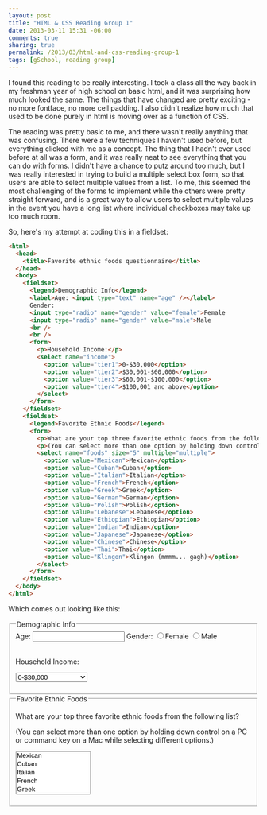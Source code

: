 ```yaml
---
layout: post
title: "HTML & CSS Reading Group 1"
date: 2013-03-11 15:31 -06:00
comments: true
sharing: true
permalink: /2013/03/html-and-css-reading-group-1
tags: [gSchool, reading group]
---
```


I found this reading to be really interesting.  I took a class all the way back in my freshman year of high school on basic html, and it was surprising how much looked the same.  The things that have changed are pretty exciting - no more fontface, no more cell padding.  I also didn't realize how much that used to be done purely in html is moving over as a function of CSS.

The reading was pretty basic to me, and there wasn't really anything that was confusing.  There were a few techniques I haven't used before, but everything clicked with me as a concept.  The thing that I hadn't ever used before at all was a form, and it was really neat to see everything that you can do with forms.  I didn't have a chance to putz around too much, but I was really interested in trying to build a multiple select box form, so that users are able to select multiple values from a list.  To me, this seemed the most challenging of the forms to implement while the others were pretty straight forward, and is a great way to allow users to select multiple values in the event you have a long list where individual checkboxes may take up too much room.

So, here's my attempt at coding this in a fieldset:

```html
<html>
  <head>
    <title>Favorite ethnic foods questionnaire</title>
  </head>
  <body>
    <fieldset>
      <legend>Demographic Info</legend>
      <label>Age: <input type="text" name="age" /></label>
      Gender:
      <input type="radio" name="gender" value="female">Female
      <input type="radio" name="gender" value="male">Male
      <br />
      <br />
      <form>
        <p>Household Income:</p>
        <select name="income">
          <option value="tier1">0-$30,000</option>
          <option value="tier2">$30,001-$60,000</option>
          <option value="tier3">$60,001-$100,000</option>
          <option value="tier4">$100,001 and above</option>
        </select>
      </form>
    </fieldset>
    <fieldset>
      <legend>Favorite Ethnic Foods</legend>
      <form>
        <p>What are your top three favorite ethnic foods from the following list?</p>
        <p>(You can select more than one option by holding down control on a PC or command key on a Mac while selecting different options.)</p>
        <select name="foods" size="5" multiple="multiple">
          <option value="Mexican">Mexican</option>
          <option value="Cuban">Cuban</option>
          <option value="Italian">Italian</option>
          <option value="French">French</option>
          <option value="Greek">Greek</option>
          <option value="German">German</option>
          <option value="Polish">Polish</option>
          <option value="Lebanese">Lebanese</option>
          <option value="Ethiopian">Ethiopian</option>
          <option value="Indian">Indian</option>
          <option value="Japanese">Japanese</option>
          <option value="Chinese">Chinese</option>
          <option value="Thai">Thai</option>
          <option value="Klingon">Klingon (mmmm... gagh)</option>
        </select>
      </form>
    </fieldset>
  </body>
</html>
```

Which comes out looking like this:

<html>
  <head>
    <title>Favorite ethnic foods questionnaire</title>
  </head>
  <body>
    <fieldset>
      <legend>Demographic Info</legend>
      <label>Age: <input type="text" name="age" /></label>
      Gender:
      <input type="radio" name="gender" value="female">Female
      <input type="radio" name="gender" value="male">Male
      <br />
      <br />
      <form>
        <p>Household Income:</p>
        <select name="income">
          <option value="tier1">0-$30,000</option>
          <option value="tier2">$30,001-$60,000</option>
          <option value="tier3">$60,001-$100,000</option>
          <option value="tier4">$100,001 and above</option>
        </select>
      </form>
    </fieldset>
    <fieldset>
      <legend>Favorite Ethnic Foods</legend>
      <form>
        <p>What are your top three favorite ethnic foods from the following list?</p>
        <p>(You can select more than one option by holding down control on a PC or command key on a Mac while selecting different options.)</p>
        <select name="foods" size="5" multiple="multiple">
          <option value="Mexican">Mexican</option>
          <option value="Cuban">Cuban</option>
          <option value="Italian">Italian</option>
          <option value="French">French</option>
          <option value="Greek">Greek</option>
          <option value="German">German</option>
          <option value="Polish">Polish</option>
          <option value="Lebanese">Lebanese</option>
          <option value="Ethiopian">Ethiopian</option>
          <option value="Indian">Indian</option>
          <option value="Japanese">Japanese</option>
          <option value="Chinese">Chinese</option>
          <option value="Thai">Thai</option>
          <option value="Klingon">Klingon (mmmm... gagh)</option>
        </select>
      </form>
    </fieldset>
  </body>
</html>

